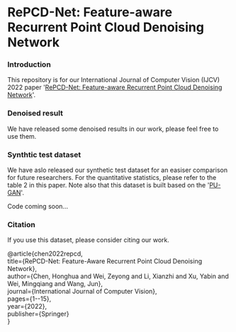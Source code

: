 # RePCD-Net: Feature-aware Recurrent Point Cloud Denoising Network

### Introduction
This repository is for our International Journal of Computer Vision (IJCV) 2022 paper '[RePCD-Net: Feature-aware Recurrent Point Cloud Denoising Network](https://link.springer.com/article/10.1007/s11263-021-01564-7)'. 

### Denoised result
We have released some denoised results in our work, please feel free to use them.

### Synthtic test dataset
We have aslo released our synthetic test dataset for an easiser comparison for future researchers. For the quantitative statistics, please refer to the table 2 in this paper. Note also that this dataset is built based on the '[PU-GAN](https://liruihui.github.io/publication/PU-GAN/)'.

Code coming soon...

### Citation
If you use this dataset, please consider citing our work.

@article{chen2022repcd,  
  title={RePCD-Net: Feature-Aware Recurrent Point Cloud Denoising Network},  
  author={Chen, Honghua and Wei, Zeyong and Li, Xianzhi and Xu, Yabin and Wei, Mingqiang and Wang, Jun},  
  journal={International Journal of Computer Vision},  
  pages={1--15},  
  year={2022},  
  publisher={Springer}  
}
